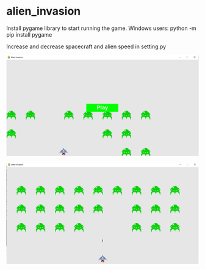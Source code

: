 # alien_invasion

Install pygame library to start running the game.
Windows users:
   python -m pip install pygame
   
Increase and decrease spacecraft and alien speed in setting.py   

![](images/alien_invasion.PNG)


![](images/alien_invasion_2.png)
